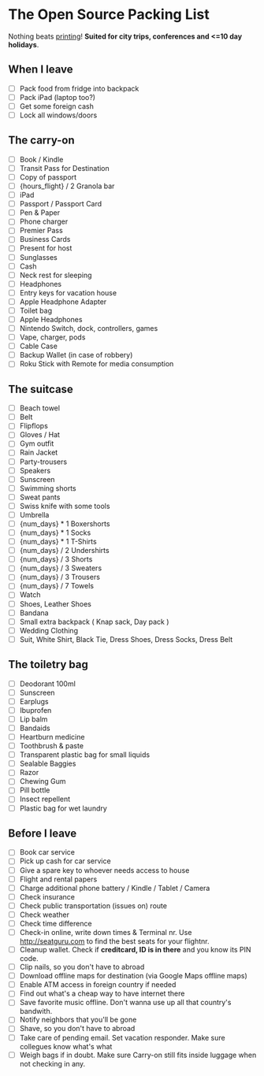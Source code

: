 # The Open Source Packing List

Nothing beats [printing](https://raw.github.com/hjhart/packing-list/master/README.md)! **Suited for city trips, conferences and <=10 day holidays**.

## When I leave

- [ ] Pack food from fridge into backpack
- [ ] Pack iPad (laptop too?)
- [ ] Get some foreign cash
- [ ] Lock all windows/doors

## The carry-on

- [ ] Book / Kindle
- [ ] Transit Pass for Destination
- [ ] Copy of passport
- [ ] {hours_flight} / 2 Granola bar
- [ ] iPad
- [ ] Passport / Passport Card
- [ ] Pen & Paper
- [ ] Phone charger
- [ ] Premier Pass
- [ ] Business Cards
- [ ] Present for host
- [ ] Sunglasses
- [ ] Cash
- [ ] Neck rest for sleeping
- [ ] Headphones
- [ ] Entry keys for vacation house
- [ ] Apple Headphone Adapter
- [ ] Toilet bag
- [ ] Apple Headphones
- [ ] Nintendo Switch, dock, controllers, games
- [ ] Vape, charger, pods
- [ ] Cable Case
- [ ] Backup Wallet (in case of robbery)
- [ ] Roku Stick with Remote for media consumption

## The suitcase

- [ ] Beach towel
- [ ] Belt
- [ ] Flipflops
- [ ] Gloves / Hat
- [ ] Gym outfit
- [ ] Rain Jacket
- [ ] Party-trousers
- [ ] Speakers
- [ ] Sunscreen
- [ ] Swimming shorts
- [ ] Sweat pants
- [ ] Swiss knife with some tools
- [ ] Umbrella
- [ ] {num_days} \* 1 Boxershorts
- [ ] {num_days} \* 1 Socks
- [ ] {num_days} \* 1 T-Shirts
- [ ] {num_days} / 2 Undershirts
- [ ] {num_days} / 3 Shorts
- [ ] {num_days} / 3 Sweaters
- [ ] {num_days} / 3 Trousers
- [ ] {num_days} / 7 Towels
- [ ] Watch
- [ ] Shoes, Leather Shoes
- [ ] Bandana
- [ ] Small extra backpack ( Knap sack, Day pack )
- [ ] Wedding Clothing
- [ ] Suit, White Shirt, Black Tie, Dress Shoes, Dress Socks, Dress Belt

## The toiletry bag

- [ ] Deodorant 100ml
- [ ] Sunscreen
- [ ] Earplugs
- [ ] Ibuprofen
- [ ] Lip balm
- [ ] Bandaids
- [ ] Heartburn medicine
- [ ] Toothbrush & paste
- [ ] Transparent plastic bag for small liquids
- [ ] Sealable Baggies
- [ ] Razor
- [ ] Chewing Gum
- [ ] Pill bottle
- [ ] Insect repellent
- [ ] Plastic bag for wet laundry

## Before I leave

- [ ] Book car service
- [ ] Pick up cash for car service
- [ ] Give a spare key to whoever needs access to house
- [ ] Flight and rental papers
- [ ] Charge additional phone battery / Kindle / Tablet / Camera
- [ ] Check insurance
- [ ] Check public transportation (issues on) route
- [ ] Check weather
- [ ] Check time difference
- [ ] Check-in online, write down times & Terminal nr. Use http://seatguru.com to find the best seats for your flightnr.
- [ ] Cleanup wallet. Check if **creditcard, ID is in there** and you know its PIN code.
- [ ] Clip nails, so you don't have to abroad
- [ ] Download offline maps for destination (via Google Maps offline maps)
- [ ] Enable ATM access in foreign country if needed
- [ ] Find out what's a cheap way to have internet there
- [ ] Save favorite music offline. Don't wanna use up all that country's bandwith.
- [ ] Notify neighbors that you'll be gone
- [ ] Shave, so you don't have to abroad
- [ ] Take care of pending email. Set vacation responder. Make sure collegues know what's what
- [ ] Weigh bags if in doubt. Make sure Carry-on still fits inside luggage when not checking in any.
